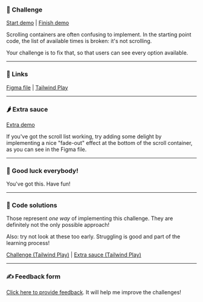 ### 🎯 Challenge

[Start demo](https://css-gymnastics.protailwind.com/challenges/scroll-fadeout-list/start) | [Finish demo](https://css-gymnastics.protailwind.com/solutions/scroll-fadeout-list)

Scrolling containers are often confusing to implement. In the starting point code, the list of available times is broken: it's not scrolling.

Your challenge is to fix that, so that users can see every option available.

---

### 🔗 Links

[Figma file](https://www.figma.com/file/GyY3xq90qabr0DXDKSDtsO/Pro-Tailwind-Workshop---Advanced-Tailwind-CSS-Gymnastics?node-id=10%3A116) | [Tailwind Play](https://play.tailwindcss.com/N6Khjs2esB)

---

### 🌶 Extra sauce

[Extra demo](https://css-gymnastics.protailwind.com/solutions/scroll-fadeout-list/extra)

If you've got the scroll list working, try adding some delight by implementing a nice "fade-out" effect at the bottom of the scroll container, as you can see in the Figma file.

---

### 🤞 Good luck everybody!

You've got this. Have fun!

---

### 🙈 Code solutions

Those represent _one way_ of implementing this challenge. They are definitely not the only possible approach!

Also: try not look at these too early. Struggling is good and part of the learning process!

[Challenge (Tailwind Play)](https://play.tailwindcss.com/IJTmH4Wav9) | [Extra sauce (Tailwind Play)](https://play.tailwindcss.com/k5DgDts1wq)

---

### ✍️ Feedback form

[Click here to provide feedback](https://docs.google.com/forms/d/e/1FAIpQLSfSSZbUOp67fZbXWuHxkJmGZw0wcx6uxkJI_kFzQvBiJ-Fhgg/viewform?usp=pp_url&entry.1747016377=Tailwind+CSS+Gymnastics&entry.305553560=Scroll+fadeout+list+challenge). It will help me improve the challenges!

